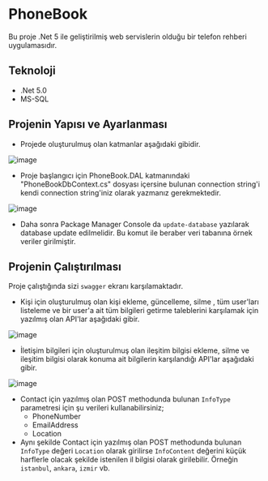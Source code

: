 # PhoneBook

Bu proje .Net 5 ile geliştirilmiş web servislerin olduğu bir telefon rehberi uygulamasıdır.

## Teknoloji

- .Net 5.0
- MS-SQL

## Projenin Yapısı ve Ayarlanması

- Projede oluşturulmuş olan katmanlar aşağıdaki gibidir.

![image](https://user-images.githubusercontent.com/93819969/171655264-bb4c6a15-03fc-4a2d-ac93-68cc4c530a0f.png)

- Proje başlangıcı için PhoneBook.DAL katmanındaki "PhoneBookDbContext.cs" dosyası içersine bulunan connection string'i kendi connection string'iniz olarak yazmanız gerekmektedir.

![image](https://user-images.githubusercontent.com/93819969/171656856-a0160580-d47a-4ce5-9307-58a38b675ab2.png)

- Daha sonra Package Manager Console da ```update-database``` yazılarak database update edilmelidir. Bu komut ile beraber veri tabanına örnek veriler girilmiştir.

## Projenin Çalıştırılması

Proje çalıştığında sizi `swagger` ekranı karşılamaktadır.

- Kişi için oluşturulmuş olan kişi ekleme, güncelleme, silme , tüm user'ları listeleme ve bir user'a ait tüm bilgileri getirme taleblerini karşılamak için yazılmış olan API'lar aşağıdaki gibir.

![image](https://user-images.githubusercontent.com/93819969/171660300-c6e8e5cf-13a1-46c1-8fec-5225e5a660c9.png)

- İletişim bilgileri için oluşturulmuş olan ileşitim bilgisi ekleme, silme ve ileşitim bilgisi olarak konuma ait bilgilerin karşılandığı API'lar aşağıdaki gibir.

![image](https://user-images.githubusercontent.com/93819969/171661030-953def39-8026-4950-9c5f-6bb1220b3288.png)

- Contact için yazılmış olan POST methodunda bulunan `InfoType` parametresi için şu verileri kullanabilirsiniz; 
     - PhoneNumber
     - EmailAddress
     - Location
- Aynı şekilde Contact için yazılmış olan POST methodunda bulunan `InfoType` değeri `Location` olarak girilirse `InfoContent` değerini küçük harflerle olacak şekilde istenilen il bilgisi olarak girilebilir. Örneğin `istanbul`, `ankara`, `izmir` vb. 
